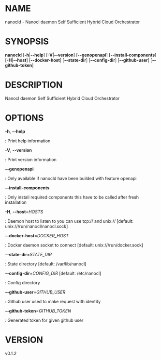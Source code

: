 NAME
====

nanocld - Nanocl daemon Self Sufficient Hybrid Cloud Orchestrator

SYNOPSIS
========

**nanocld** \[**-h**\|**\--help**\] \[**-V**\|**\--version**\]
\[**\--genopenapi**\] \[**\--install-components**\]
\[**-H**\|**\--host**\] \[**\--docker-host**\] \[**\--state-dir**\]
\[**\--config-dir**\] \[**\--github-user**\] \[**\--github-token**\]

DESCRIPTION
===========

Nanocl daemon Self Sufficient Hybrid Cloud Orchestrator

OPTIONS
=======

**-h**, **\--help**

:   Print help information

**-V**, **\--version**

:   Print version information

**\--genopenapi**

:   Only available if nanocld have been builded with feature openapi

**\--install-components**

:   Only install required components this have to be called after fresh
    installation

**-H**, **\--host**=*HOSTS*

:   Daemon host to listen to you can use tcp:// and unix:// \[default:
    unix:///run/nanocl/nanocl.sock\]

**\--docker-host**=*DOCKER\_HOST*

:   Docker daemon socket to connect \[default:
    unix:///run/docker.sock\]

**\--state-dir**=*STATE\_DIR*

:   State directory \[default: /var/lib/nanocl\]

**\--config-dir**=*CONFIG\_DIR* \[default: /etc/nanocl\]

:   Config directory

**\--github-user**=*GITHUB\_USER*

:   Github user used to make request with identity

**\--github-token**=*GITHUB\_TOKEN*

:   Generated token for given github user

VERSION
=======

v0.1.2
